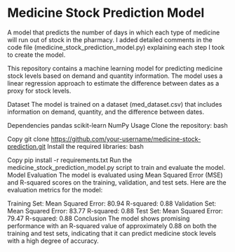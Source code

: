 # Medicine Stock Prediction Model
A model that predicts the number of days in which each type of medicine will run out of stock in the pharmacy.
I added detailed comments in the code file (medicine_stock_prediction_model.py) explaining each step I took to create the model.

This repository contains a machine learning model for predicting medicine stock levels based on demand and quantity information. The model uses a linear regression approach to estimate the difference between dates as a proxy for stock levels.

Dataset
The model is trained on a dataset (med_dataset.csv) that includes information on demand, quantity, and the difference between dates.

Dependencies
pandas
scikit-learn
NumPy
Usage
Clone the repository:
bash

Copy
git clone https://github.com/your-username/medicine-stock-prediction.git
Install the required libraries:
bash

Copy
pip install -r requirements.txt
Run the medicine_stock_prediction_model.py script to train and evaluate the model.
Model Evaluation
The model is evaluated using Mean Squared Error (MSE) and R-squared scores on the training, validation, and test sets. Here are the evaluation metrics for the model:

Training Set:
Mean Squared Error: 80.94
R-squared: 0.88
Validation Set:
Mean Squared Error: 83.77
R-squared: 0.88
Test Set:
Mean Squared Error: 79.47
R-squared: 0.88
Conclusion
The model shows promising performance with an R-squared value of approximately 0.88 on both the training and test sets, indicating that it can predict medicine stock levels with a high degree of accuracy.
